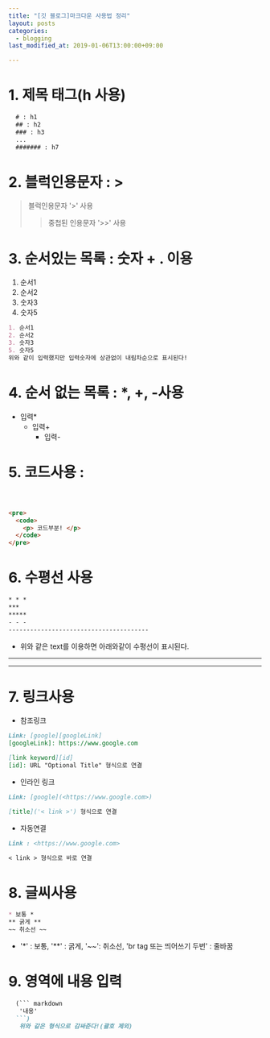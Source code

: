 ```yaml
---
title: "[깃 블로그]마크다운 사용법 정리"
layout: posts
categories:
  - blogging
last_modified_at: 2019-01-06T13:00:00+09:00

---
```


# 1. 제목 태그(h 사용)

``` markdown
  # : h1
  ## : h2
  ### : h3
  ...
  ####### : h7
```


# 2. 블럭인용문자 : >
> 블럭인용문자 '>' 사용
>> 중첩된 인용문자 '>>' 사용


# 3. 순서있는 목록 : 숫자 + . 이용
1. 순서1
2. 순서2
3. 숫자3
5. 숫자5


``` markdown
1. 순서1
2. 순서2
3. 숫자3
5. 숫자5  
위와 같이 입력했지만 입력숫자에 상관없이 내림차순으로 표시된다!
```


# 4. 순서 없는 목록 : *, +, -사용
* 입력*
  + 입력+
    - 입력-


# 5. 코드사용 : <pre><code></code></pre>
```markdown
<pre>
  <code>
    <p> 코드부분! </p>
  </code>
</pre>
```


# 6. 수평선 사용

``` markdown
* * *
***
*****
- - -
---------------------------------------
```

- 위와 같은 text를 이용하면 아래와같이 수평선이 표시된다.

* * *
***


# 7. 링크사용
* 참조링크<br>

``` markdown
Link: [google][googleLink]
[googleLink]: https://www.google.com

[link keyword][id]
[id]: URL "Optional Title" 형식으로 연결
```

* 인라인 링크<br>

``` markdown
Link: [google](<https://www.google.com>)

[title]('< link >') 형식으로 연결
```

* 자동연결<br>

``` markdown
Link : <https://www.google.com>

< link > 형식으로 바로 연결
```


# 8. 글씨사용

``` markdown
* 보통 *
** 굵게 **   
~~ 취소선 ~~
```
- '*' : 보통, '**' : 굵게, '~~': 취소선, 'br tag 또는 띄어쓰기 두번' : 줄바꿈


# 9. 영역에 내용 입력

``` markdown
  (``` markdown
   '내용'
  ```)
   위와 같은 형식으로 감싸준다!(괄호 제외)
```
